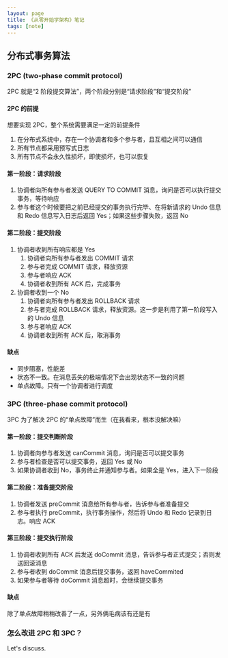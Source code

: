 ```yaml
---
layout: page
title: 《从零开始学架构》笔记
tags: [note]
---
```


## 分布式事务算法

### 2PC (two-phase commit protocol)

2PC 就是“2 阶段提交算法”，两个阶段分别是“请求阶段”和“提交阶段”

#### 2PC 的前提

想要实现 2PC，整个系统需要满足一定的前提条件

1. 在分布式系统中，存在一个协调者和多个参与者，且互相之间可以通信
2. 所有节点都采用预写式日志
3. 所有节点不会永久性损坏，即使损坏，也可以恢复

#### 第一阶段：请求阶段

1. 协调者向所有参与者发送 QUERY TO COMMIT 消息，询问是否可以执行提交事务，等待响应
2. 参与者这个时候要把之前已经提交的事务执行完毕、在将新请求的 Undo 信息和 Redo 信息写入日志后返回 Yes；如果这些步骤失败，返回 No

#### 第二阶段：提交阶段

1. 协调者收到所有响应都是 Yes
   1. 协调者向所有参与者发出 COMMIT 请求
   2. 参与者完成 COMMIT 请求，释放资源
   3. 参与者响应 ACK
   4. 协调者收到所有 ACK 后，完成事务
2. 协调者收到一个 No
   1. 协调者向所有参与者发出 ROLLBACK 请求
   2. 参与者完成 ROLLBACK 请求，释放资源。这一步是利用了第一阶段写入的 Undo 信息
   3. 参与者响应 ACK
   4. 协调者收到所有 ACK 后，取消事务

#### 缺点

- 同步阻塞，性能差
- 状态不一致。在消息丢失的极端情况下会出现状态不一致的问题
- 单点故障。只有一个协调者进行调度

### 3PC (three-phase commit protocol)

3PC 为了解决 2PC 的“单点故障”而生（在我看来，根本没解决嘛）

#### 第一阶段：提交判断阶段

1. 协调者向参与者发送 canCommit 消息，询问是否可以提交事务
2. 参与者检查是否可以提交事务，返回 Yes 或 No
3. 如果协调者收到 No，事务终止并通知参与者。如果全是 Yes，进入下一阶段

#### 第二阶段：准备提交阶段

1. 协调者发送 preCommit 消息给所有参与者，告诉参与者准备提交
2. 参与者执行 preCommit，执行事务操作，然后将  Undo 和 Redo 记录到日志。响应 ACK

#### 第三阶段：提交执行阶段

1. 协调者收到所有 ACK 后发送 doCommit 消息，告诉参与者正式提交；否则发送回滚消息
2. 参与者收到 doCommit 消息后提交事务，返回 haveCommited
3. 如果参与者等待 doCommit 消息超时，会继续提交事务

#### 缺点

除了单点故障稍稍改善了一点，另外俩毛病该有还是有

### 怎么改进 2PC 和 3PC？

Let's discuss.